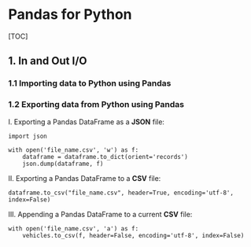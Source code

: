 # Pandas for Python

[TOC]

## 1. In and Out I/O

### 1.1 Importing data to Python using Pandas

### 1.2 Exporting data from Python using Pandas

I. Exporting a Pandas DataFrame as a **JSON** file:

```
import json

with open('file_name.csv', 'w') as f:
	dataframe = dataframe.to_dict(orient='records')
    json.dump(dataframe, f)
```

II. Exporting a Pandas DataFrame to a **CSV** file:

```
dataframe.to_csv("file_name.csv", header=True, encoding='utf-8', index=False)
```

III. Appending a Pandas DataFrame to a current **CSV** file:

```
with open('file_name.csv', 'a') as f:
	vehicles.to_csv(f, header=False, encoding='utf-8', index=False)
```


